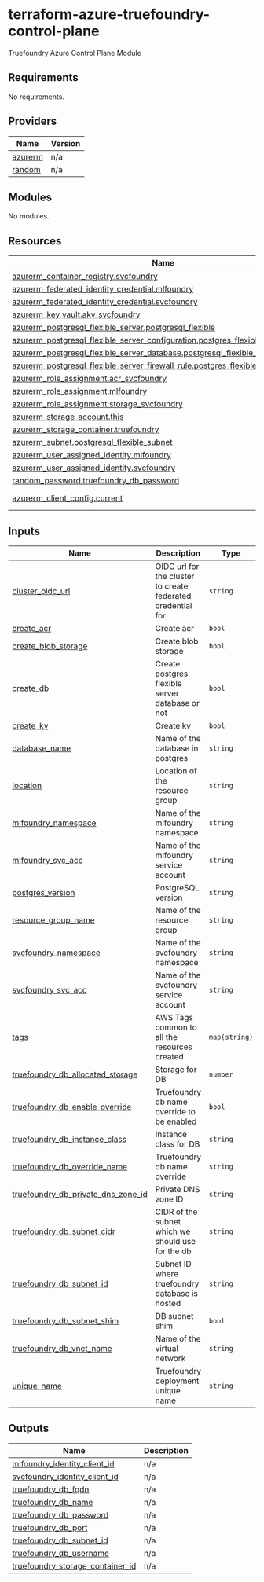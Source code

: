 # terraform-azure-truefoundry-control-plane
Truefoundry Azure Control Plane Module

<!-- BEGIN_TF_DOCS -->
## Requirements

No requirements.

## Providers

| Name | Version |
|------|---------|
| <a name="provider_azurerm"></a> [azurerm](#provider\_azurerm) | n/a |
| <a name="provider_random"></a> [random](#provider\_random) | n/a |

## Modules

No modules.

## Resources

| Name | Type |
|------|------|
| [azurerm_container_registry.svcfoundry](https://registry.terraform.io/providers/hashicorp/azurerm/latest/docs/resources/container_registry) | resource |
| [azurerm_federated_identity_credential.mlfoundry](https://registry.terraform.io/providers/hashicorp/azurerm/latest/docs/resources/federated_identity_credential) | resource |
| [azurerm_federated_identity_credential.svcfoundry](https://registry.terraform.io/providers/hashicorp/azurerm/latest/docs/resources/federated_identity_credential) | resource |
| [azurerm_key_vault.akv_svcfoundry](https://registry.terraform.io/providers/hashicorp/azurerm/latest/docs/resources/key_vault) | resource |
| [azurerm_postgresql_flexible_server.postgresql_flexible](https://registry.terraform.io/providers/hashicorp/azurerm/latest/docs/resources/postgresql_flexible_server) | resource |
| [azurerm_postgresql_flexible_server_configuration.postgres_flexible_configuration](https://registry.terraform.io/providers/hashicorp/azurerm/latest/docs/resources/postgresql_flexible_server_configuration) | resource |
| [azurerm_postgresql_flexible_server_database.postgresql_flexible_database](https://registry.terraform.io/providers/hashicorp/azurerm/latest/docs/resources/postgresql_flexible_server_database) | resource |
| [azurerm_postgresql_flexible_server_firewall_rule.postgres_flexible_firewall_rule](https://registry.terraform.io/providers/hashicorp/azurerm/latest/docs/resources/postgresql_flexible_server_firewall_rule) | resource |
| [azurerm_role_assignment.acr_svcfoundry](https://registry.terraform.io/providers/hashicorp/azurerm/latest/docs/resources/role_assignment) | resource |
| [azurerm_role_assignment.mlfoundry](https://registry.terraform.io/providers/hashicorp/azurerm/latest/docs/resources/role_assignment) | resource |
| [azurerm_role_assignment.storage_svcfoundry](https://registry.terraform.io/providers/hashicorp/azurerm/latest/docs/resources/role_assignment) | resource |
| [azurerm_storage_account.this](https://registry.terraform.io/providers/hashicorp/azurerm/latest/docs/resources/storage_account) | resource |
| [azurerm_storage_container.truefoundry](https://registry.terraform.io/providers/hashicorp/azurerm/latest/docs/resources/storage_container) | resource |
| [azurerm_subnet.postgresql_flexible_subnet](https://registry.terraform.io/providers/hashicorp/azurerm/latest/docs/resources/subnet) | resource |
| [azurerm_user_assigned_identity.mlfoundry](https://registry.terraform.io/providers/hashicorp/azurerm/latest/docs/resources/user_assigned_identity) | resource |
| [azurerm_user_assigned_identity.svcfoundry](https://registry.terraform.io/providers/hashicorp/azurerm/latest/docs/resources/user_assigned_identity) | resource |
| [random_password.truefoundry_db_password](https://registry.terraform.io/providers/hashicorp/random/latest/docs/resources/password) | resource |
| [azurerm_client_config.current](https://registry.terraform.io/providers/hashicorp/azurerm/latest/docs/data-sources/client_config) | data source |

## Inputs

| Name | Description | Type | Default | Required |
|------|-------------|------|---------|:--------:|
| <a name="input_cluster_oidc_url"></a> [cluster\_oidc\_url](#input\_cluster\_oidc\_url) | OIDC url for the cluster to create federated credential for | `string` | n/a | yes |
| <a name="input_create_acr"></a> [create\_acr](#input\_create\_acr) | Create acr | `bool` | `false` | no |
| <a name="input_create_blob_storage"></a> [create\_blob\_storage](#input\_create\_blob\_storage) | Create blob storage | `bool` | `false` | no |
| <a name="input_create_db"></a> [create\_db](#input\_create\_db) | Create postgres flexible server database or not | `bool` | `true` | no |
| <a name="input_create_kv"></a> [create\_kv](#input\_create\_kv) | Create kv | `bool` | `false` | no |
| <a name="input_database_name"></a> [database\_name](#input\_database\_name) | Name of the database in postgres | `string` | `"truefoundry"` | no |
| <a name="input_location"></a> [location](#input\_location) | Location of the resource group | `string` | n/a | yes |
| <a name="input_mlfoundry_namespace"></a> [mlfoundry\_namespace](#input\_mlfoundry\_namespace) | Name of the mlfoundry namespace | `string` | `"truefoundry"` | no |
| <a name="input_mlfoundry_svc_acc"></a> [mlfoundry\_svc\_acc](#input\_mlfoundry\_svc\_acc) | Name of the mlfoundry service account | `string` | `"mlfoundry-server"` | no |
| <a name="input_postgres_version"></a> [postgres\_version](#input\_postgres\_version) | PostgreSQL version | `string` | `"13"` | no |
| <a name="input_resource_group_name"></a> [resource\_group\_name](#input\_resource\_group\_name) | Name of the resource group | `string` | n/a | yes |
| <a name="input_svcfoundry_namespace"></a> [svcfoundry\_namespace](#input\_svcfoundry\_namespace) | Name of the svcfoundry namespace | `string` | `"truefoundry"` | no |
| <a name="input_svcfoundry_svc_acc"></a> [svcfoundry\_svc\_acc](#input\_svcfoundry\_svc\_acc) | Name of the svcfoundry service account | `string` | `"servicefoundry-server"` | no |
| <a name="input_tags"></a> [tags](#input\_tags) | AWS Tags common to all the resources created | `map(string)` | `{}` | no |
| <a name="input_truefoundry_db_allocated_storage"></a> [truefoundry\_db\_allocated\_storage](#input\_truefoundry\_db\_allocated\_storage) | Storage for DB | `number` | n/a | yes |
| <a name="input_truefoundry_db_enable_override"></a> [truefoundry\_db\_enable\_override](#input\_truefoundry\_db\_enable\_override) | Truefoundry db name override to be enabled | `bool` | `false` | no |
| <a name="input_truefoundry_db_instance_class"></a> [truefoundry\_db\_instance\_class](#input\_truefoundry\_db\_instance\_class) | Instance class for DB | `string` | n/a | yes |
| <a name="input_truefoundry_db_override_name"></a> [truefoundry\_db\_override\_name](#input\_truefoundry\_db\_override\_name) | Truefoundry db name override | `string` | n/a | yes |
| <a name="input_truefoundry_db_private_dns_zone_id"></a> [truefoundry\_db\_private\_dns\_zone\_id](#input\_truefoundry\_db\_private\_dns\_zone\_id) | Private DNS zone ID | `string` | n/a | yes |
| <a name="input_truefoundry_db_subnet_cidr"></a> [truefoundry\_db\_subnet\_cidr](#input\_truefoundry\_db\_subnet\_cidr) | CIDR of the subnet which we should use for the db | `string` | n/a | yes |
| <a name="input_truefoundry_db_subnet_id"></a> [truefoundry\_db\_subnet\_id](#input\_truefoundry\_db\_subnet\_id) | Subnet ID where truefoundry database is hosted | `string` | `""` | no |
| <a name="input_truefoundry_db_subnet_shim"></a> [truefoundry\_db\_subnet\_shim](#input\_truefoundry\_db\_subnet\_shim) | DB subnet shim | `bool` | n/a | yes |
| <a name="input_truefoundry_db_vnet_name"></a> [truefoundry\_db\_vnet\_name](#input\_truefoundry\_db\_vnet\_name) | Name of the virtual network | `string` | n/a | yes |
| <a name="input_unique_name"></a> [unique\_name](#input\_unique\_name) | Truefoundry deployment unique name | `string` | n/a | yes |

## Outputs

| Name | Description |
|------|-------------|
| <a name="output_mlfoundry_identity_client_id"></a> [mlfoundry\_identity\_client\_id](#output\_mlfoundry\_identity\_client\_id) | n/a |
| <a name="output_svcfoundry_identity_client_id"></a> [svcfoundry\_identity\_client\_id](#output\_svcfoundry\_identity\_client\_id) | n/a |
| <a name="output_truefoundry_db_fqdn"></a> [truefoundry\_db\_fqdn](#output\_truefoundry\_db\_fqdn) | n/a |
| <a name="output_truefoundry_db_name"></a> [truefoundry\_db\_name](#output\_truefoundry\_db\_name) | n/a |
| <a name="output_truefoundry_db_password"></a> [truefoundry\_db\_password](#output\_truefoundry\_db\_password) | n/a |
| <a name="output_truefoundry_db_port"></a> [truefoundry\_db\_port](#output\_truefoundry\_db\_port) | n/a |
| <a name="output_truefoundry_db_subnet_id"></a> [truefoundry\_db\_subnet\_id](#output\_truefoundry\_db\_subnet\_id) | n/a |
| <a name="output_truefoundry_db_username"></a> [truefoundry\_db\_username](#output\_truefoundry\_db\_username) | n/a |
| <a name="output_truefoundry_storage_container_id"></a> [truefoundry\_storage\_container\_id](#output\_truefoundry\_storage\_container\_id) | n/a |
<!-- END_TF_DOCS -->